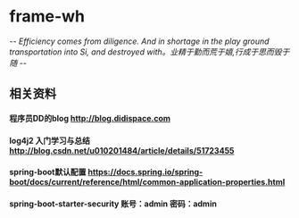 # frame-wh
-*- Efficiency comes from diligence. And in shortage in the play ground transportation into Si, and destroyed with。业精于勤而荒于嬉,行成于思而毁于随 -*-

## 相关资料
#### 程序员DD的blog http://blog.didispace.com
#### log4j2 入门学习与总结 http://blog.csdn.net/u010201484/article/details/51723455
#### spring-boot默认配置 https://docs.spring.io/spring-boot/docs/current/reference/html/common-application-properties.html


#### spring-boot-starter-security  账号：admin 密码：admin
